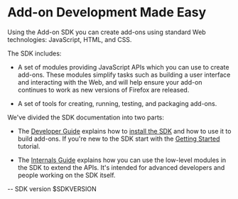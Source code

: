 # Add-on Development Made Easy #

Using the Add-on SDK you can create add-ons using standard Web technologies:
JavaScript, HTML, and CSS.

The SDK includes:

* A set of modules providing JavaScript APIs which you can
use to create add-ons. These modules simplify tasks such as building a user
interface and interacting with the Web, and will help ensure your add-on
continues to work as new versions of Firefox are released.

* A set of tools for creating, running, testing, and packaging add-ons.

We've divided the SDK documentation into two parts:

* The [Developer Guide](dev-guide/addon-development/about.html) explains how to
[install the SDK](dev-guide/addon-development/installation.html) and how to
use it to build add-ons. If you're new to the SDK start with the
[Getting Started](dev-guide/addon-development/getting-started.html) tutorial.

* The [Internals Guide](dev-guide/module-development/about.html) explains how you can
use the low-level modules in the SDK to extend the APIs. It's intended for
advanced developers and people working on the SDK itself.

--
SDK version $SDKVERSION
